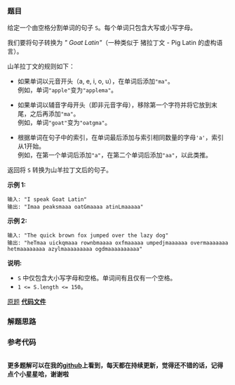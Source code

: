 ### 题目
给定一个由空格分割单词的句子 `S`。每个单词只包含大写或小写字母。

我们要将句子转换为  _" Goat Latin"_（一种类似于 猪拉丁文 \- Pig Latin 的虚构语言）。

山羊拉丁文的规则如下：

  * 如果单词以元音开头（a, e, i, o, u），在单词后添加`"ma"`。  
例如，单词`"apple"`变为`"applema"`。

  

  * 如果单词以辅音字母开头（即非元音字母），移除第一个字符并将它放到末尾，之后再添加`"ma"`。  
例如，单词`"goat"`变为`"oatgma"`。

  

  * 根据单词在句子中的索引，在单词最后添加与索引相同数量的字母`'a'`，索引从1开始。  
例如，在第一个单词后添加`"a"`，在第二个单词后添加`"aa"`，以此类推。

返回将 `S` 转换为山羊拉丁文后的句子。

**示例 1:**

    
    
    输入: "I speak Goat Latin"
    输出: "Imaa peaksmaaa oatGmaaaa atinLmaaaaa"
    

**示例 2:**

    
    
    输入: "The quick brown fox jumped over the lazy dog"
    输出: "heTmaa uickqmaaa rownbmaaaa oxfmaaaaa umpedjmaaaaaa overmaaaaaaa hetmaaaaaaaa azylmaaaaaaaaa ogdmaaaaaaaaaa"
    

**说明:**

  * `S` 中仅包含大小写字母和空格。单词间有且仅有一个空格。
  * `1 <= S.length <= 150`。

[原题](https://leetcode-cn.com/problems/goat-latin/)    **[代码文件]()**


### 解题思路




### 参考代码

```go


```




**更多题解可以在我的[github](https://github.com/LZH139/leetcode_Go)上看到，每天都在持续更新，觉得还不错的话，记得点个小星星哈，谢谢啦**

